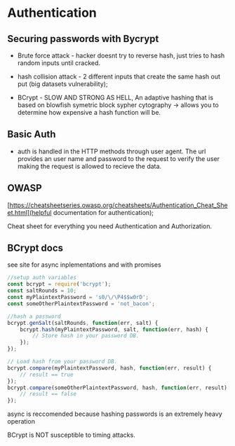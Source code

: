 # Authentication

## Securing passwords with Bycrypt

 - Brute force attack - hacker doesnt try to reverse hash, just tries to hash random inputs until cracked.
 
 - hash collision attack - 2 different inputs that create the same hash out put (big datasets vulnerability);

 - BCrypt - SLOW AND STRONG AS HELL, An adaptive hashing that is based on blowfish symetric block sypher cytography -> allows you to determine how expensive a hash function will be.

 ## Basic Auth

 - auth is handled in the HTTP methods through user agent. The url provides an user name and password to the request to verify the user making the request is allowed to recieve the data.

 ## OWASP

 [https://cheatsheetseries.owasp.org/cheatsheets/Authentication_Cheat_Sheet.html](helpful documentation for authentication);

Cheat sheet for everything you need Authentication and Authorization.

## BCrypt docs

see site for async inplementations and with promises

```js
//setup auth variables
const bcrypt = require('bcrypt');
const saltRounds = 10;
const myPlaintextPassword = 's0/\/\P4$$w0rD';
const someOtherPlaintextPassword = 'not_bacon';

//hash a password
bcrypt.genSalt(saltRounds, function(err, salt) {
    bcrypt.hash(myPlaintextPassword, salt, function(err, hash) {
        // Store hash in your password DB.
    });
});

// Load hash from your password DB.
bcrypt.compare(myPlaintextPassword, hash, function(err, result) {
    // result == true
});
bcrypt.compare(someOtherPlaintextPassword, hash, function(err, result) {
    // result == false
});
```

async is reccomended because hashing passwords is an extremely heavy operation

BCrypt is NOT susceptible to timing attacks.
